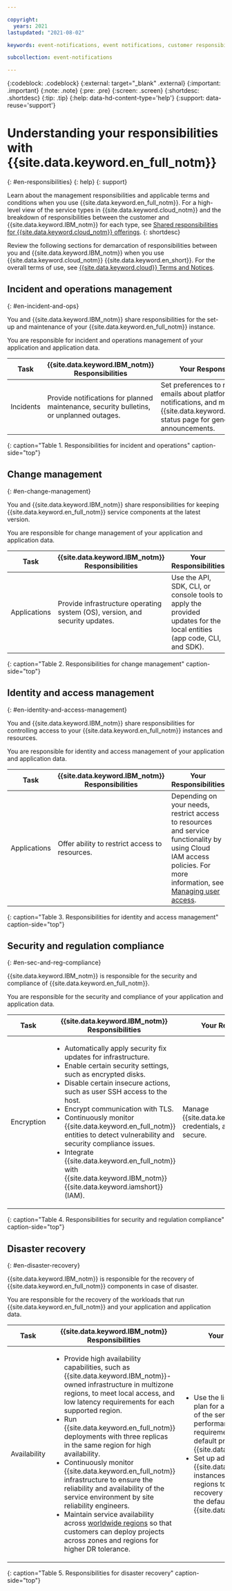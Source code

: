 ```yaml
---

copyright:
  years: 2021
lastupdated: "2021-08-02"

keywords: event-notifications, event notifications, customer responsibilities, IBM responsibilities, terms and conditions, disaster recovery, toolchain backup

subcollection: event-notifications

---
```


{:codeblock: .codeblock}
{:external: target="_blank" .external}
{:important: .important}
{:note: .note}
{:pre: .pre}
{:screen: .screen}
{:shortdesc: .shortdesc}
{:tip: .tip}
{:help: data-hd-content-type='help'}
{:support: data-reuse='support'}

# Understanding your responsibilities with {{site.data.keyword.en_full_notm}}
{: #en-responsibilities}
{: help}
{: support}

Learn about the management responsibilities and applicable terms and conditions when you use {{site.data.keyword.en_full_notm}}. For a high-level view of the service types in {{site.data.keyword.cloud_notm}} and the breakdown of responsibilities between the customer and {{site.data.keyword.IBM_notm}} for each type, see [Shared responsibilities for {{site.data.keyword.cloud_notm}} offerings](/docs/overview?topic=overview-shared-responsibilities).
{: shortdesc}

Review the following sections for demarcation of responsibilities between you and {{site.data.keyword.IBM_notm}} when you use {{site.data.keyword.cloud_notm}} {{site.data.keyword.en_short}}. For the overall terms of use, see [{{site.data.keyword.cloud}} Terms and Notices](/docs/overview/terms-of-use?topic=overview-terms).

## Incident and operations management
{: #en-incident-and-ops}

You and {{site.data.keyword.IBM_notm}} share responsibilities for the set-up and maintenance of your {{site.data.keyword.en_full_notm}} instance.

You are responsible for incident and operations management of your application and application data.

|Task     |{{site.data.keyword.IBM_notm}} Responsibilities |Your Responsibilities |
|-------------|-----------------------|-----------------------|
|Incidents |Provide notifications for planned maintenance, security bulletins, or unplanned outages. |Set preferences to receive emails about platform notifications, and monitor the {{site.data.keyword.cloud_notm}} status page for general announcements. |
{: caption="Table 1. Responsibilities for incident and operations" caption-side="top"}

## Change management
{: #en-change-management}

You and {{site.data.keyword.IBM_notm}} share responsibilities for keeping {{site.data.keyword.en_full_notm}} service components at the latest version.

You are responsible for change management of your application and application data.

|Task     |{{site.data.keyword.IBM_notm}} Responsibilities |Your Responsibilities |
|-------------|-----------------------|-----------------------|
|Applications |Provide infrastructure operating system (OS), version, and security updates. |Use the API, SDK, CLI, or console tools to apply the provided updates for the local entities (app code, CLI, and SDK). |
{: caption="Table 2. Responsibilities for change management" caption-side="top"}

## Identity and access management
{: #en-identity-and-access-management}

You and {{site.data.keyword.IBM_notm}} share responsibilities for controlling access to your {{site.data.keyword.en_full_notm}} instances and resources.

You are responsible for identity and access management of your application and application data.

|Task     |{{site.data.keyword.IBM_notm}} Responsibilities |Your Responsibilities |
|-------------|-----------------------|-----------------------|
|Applications |Offer ability to restrict access to resources.	|Depending on your needs, restrict access to resources and service functionality by using Cloud IAM access policies. For more information, see [Managing user access](/docs/app-configuration?topic=app-configuration-ac-service-access-management). |
{: caption="Table 3. Responsibilities for identity and access management" caption-side="top"}

## Security and regulation compliance
{: #en-sec-and-reg-compliance}

{{site.data.keyword.IBM_notm}} is responsible for the security and compliance of {{site.data.keyword.en_full_notm}}.

You are responsible for the security and compliance of your application and application data.

|Task     |{{site.data.keyword.IBM_notm}} Responsibilities |Your Responsibilities |
|-------------|-----------------------|-----------------------|
|Encryption |<ul><li>Automatically apply security fix updates for infrastructure.</li><li>Enable certain security settings, such as encrypted disks.</li><li>Disable certain insecure actions, such as user SSH access to the host.</li><li>Encrypt communication with TLS.</li><li>Continuously monitor {{site.data.keyword.en_full_notm}} entities to detect vulnerability and security compliance issues.</li><li>Integrate {{site.data.keyword.en_full_notm}} with {{site.data.keyword.IBM_notm}} {{site.data.keyword.iamshort}} (IAM).</li></ul> |Manage {{site.data.keyword.cloud_notm}} credentials, and keep credentials secure. |
{: caption="Table 4. Responsibilities for security and regulation compliance" caption-side="top"}

## Disaster recovery
{: #en-disaster-recovery}

{{site.data.keyword.IBM_notm}} is responsible for the recovery of {{site.data.keyword.en_full_notm}} components in case of disaster.

You are responsible for the recovery of the workloads that run {{site.data.keyword.en_full_notm}} and your application and application data.

|Task     |{{site.data.keyword.IBM_notm}} Responsibilities |Your Responsibilities |
|-------------|-----------------------|-----------------------|
|Availability |<ul><li>Provide high availability capabilities, such as {{site.data.keyword.IBM_notm}}-owned infrastructure in multizone regions, to meet local access, and low latency requirements for each supported region. </li><li>Run {{site.data.keyword.en_full_notm}} deployments with three replicas in the same region for high availability.</li><li>Continuously monitor {{site.data.keyword.en_full_notm}} infrastructure to ensure the reliability and availability of the service environment by site reliability engineers.</li><li>Maintain service availability across [worldwide regions](/docs/event-notifications?topic=event-notifications-ac-regions-endpoints) so that customers can deploy projects across zones and regions for higher DR tolerance.</li></ul> |<ul><li>Use the list of [available regions](/docs/event-notifications?topic=event-notifications-ac-regions-endpoints#ac-regions) to plan for and create new instances of the service to meet performance and availability requirements exceeding the default provided by {{site.data.keyword.IBM_notm}}.</li><li>Set up additional {{site.data.keyword.en_full_notm}} instances across zones and regions to increase disaster recovery tolerance that exceeds the default provided by {{site.data.keyword.IBM_notm}}.</li></ul>
{: caption="Table 5. Responsibilities for disaster recovery" caption-side="top"}
